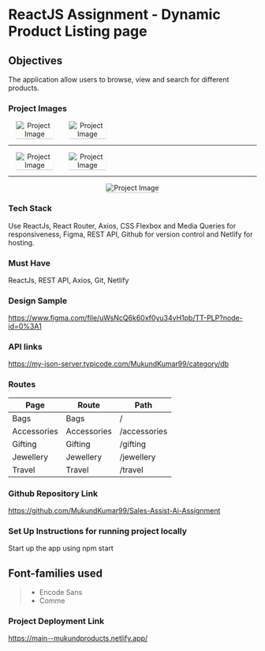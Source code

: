 # ReactJS Assignment - Dynamic Product Listing page

## Objectives

The application allow users to browse, view and search for different products.

### Project Images

<div style = "display: flex">
<div style="text-align: center;">
    <img src="https://res.cloudinary.com/dc2b69ycq/image/upload/v1713114390/CCBP%20Assignments/Screenshot_668_snfoqu.png" alt="Project Image" style="max-width:70%;box-shadow:0 2.8px 2.2px rgba(0, 0, 0, 0.12)">
</div>
<div style="text-align: center;">
    <img src="https://res.cloudinary.com/dc2b69ycq/image/upload/v1713114390/CCBP%20Assignments/Screenshot_669_fp1rns.png" alt="Project Image" style="max-width:70%;box-shadow:0 2.8px 2.2px rgba(0, 0, 0, 0.12)">
</div>
</div>
<hr/>
<div style = "display: flex">
<div style="text-align: center;">
    <img src="https://res.cloudinary.com/dc2b69ycq/image/upload/v1713114392/CCBP%20Assignments/Screenshot_670_owftkz.png" alt="Project Image" style="max-width:70%;box-shadow:0 2.8px 2.2px rgba(0, 0, 0, 0.12)">
</div>
<div style="text-align: center;">
    <img src="https://res.cloudinary.com/dc2b69ycq/image/upload/v1713114395/CCBP%20Assignments/Screenshot_671_t5cdab.png" alt="Project Image" style="max-width:70%;box-shadow:0 2.8px 2.2px rgba(0, 0, 0, 0.12)">
</div>
</div>
<hr/>
<div style="text-align: center;">
    <img src="https://res.cloudinary.com/dc2b69ycq/image/upload/v1713114501/CCBP%20Assignments/mob_lk6y8s.jpg" alt="Project Image" style="max-width:30%;box-shadow:0 2.8px 2.2px rgba(0, 0, 0, 0.12)">
</div>

### Tech Stack

Use ReactJs, React Router, Axios, CSS Flexbox and Media Queries for responsiveness, Figma, REST API, Github for version control and Netlify for hosting.

### Must Have

ReactJs, REST API, Axios, Git, Netlify

### Design Sample

https://www.figma.com/file/uWsNcQ6k60xf0yu34vH1pb/TT-PLP?node-id=0%3A1

### API links

https://my-json-server.typicode.com/MukundKumar99/category/db

### Routes

| Page        | Route       | Path         |
| ----------- | ----------- | ------------ |
| Bags        | Bags        | /            |
| Accessories | Accessories | /accessories |
| Gifting     | Gifting     | /gifting     |
| Jewellery   | Jewellery   | /jewellery   |
| Travel      | Travel      | /travel      |

### Github Repository Link

https://github.com/MukundKumar99/Sales-Assist-Ai-Assignment

### Set Up Instructions for running project locally

Start up the app using npm start

## Font-families used

> - Encode Sans
> - Comme

### Project Deployment Link

https://main--mukundproducts.netlify.app/
